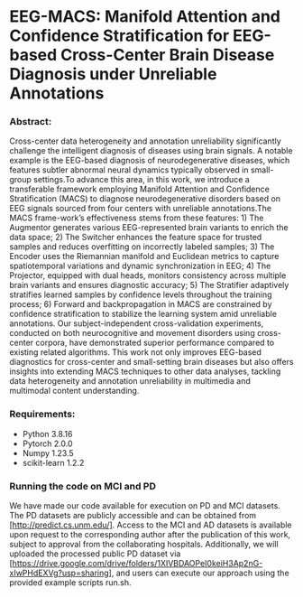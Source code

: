 # EEG-MACS: Manifold Attention and Confidence Stratification for EEG-based Cross-Center Brain Disease Diagnosis under Unreliable Annotations

### Abstract:

Cross-center data heterogeneity and annotation unreliability significantly challenge the intelligent diagnosis of diseases using brain signals. A notable example is the EEG-based diagnosis of neurodegenerative diseases, which features subtler abnormal neural dynamics typically observed in small-group settings.To advance this area, in this work, we introduce a transferable framework employing Manifold Attention and Confidence Stratification (MACS) to diagnose neurodegenerative disorders based on EEG signals sourced from four centers with unreliable annotations.The MACS frame-work’s effectiveness stems from these features: 1) The Augmentor generates various EEG-represented brain variants to enrich the data space; 2) The Switcher enhances the feature space for trusted samples and reduces overfitting on incorrectly labeled samples; 3) The Encoder uses the Riemannian manifold and Euclidean metrics to capture spatiotemporal variations and dynamic synchronization in EEG; 4) The Projector, equipped with dual heads, monitors consistency across multiple brain variants and ensures diagnostic accuracy; 5) The Stratifier adaptively stratifies learned samples by confidence levels throughout the training process; 6) Forward and backpropagation in MACS are constrained by confidence stratification to stabilize the learning system amid unreliable annotations. Our subject-independent cross-validation experiments, conducted on both neurocognitive and movement disorders using cross-center corpora, have demonstrated superior performance compared to existing related algorithms. This work not only improves EEG-based diagnostics for cross-center and small-setting brain diseases but also offers insights into extending MACS techniques to other data analyses, tackling data heterogeneity and annotation unreliability in multimedia and multimodal content understanding.


### Requirements:
* Python 3.8.16
* Pytorch 2.0.0
* Numpy 1.23.5
* scikit-learn 1.2.2


### Running the code on MCI and PD
We have made our code available for execution on PD and MCI datasets. The PD datasets are publicly accessible and can be obtained from [http://predict.cs.unm.edu/]. Access to the MCI and AD datasets is available upon request to the corresponding author after the publication of this work, subject to approval from the collaborating hospitals. Additionally, we will uploaded the processed public PD dataset via [https://drive.google.com/drive/folders/1XIVBDAOPeI0keiH3Ap2nG-xIwPHdEXVg?usp=sharing], and users can execute our approach using the provided example scripts run.sh.

